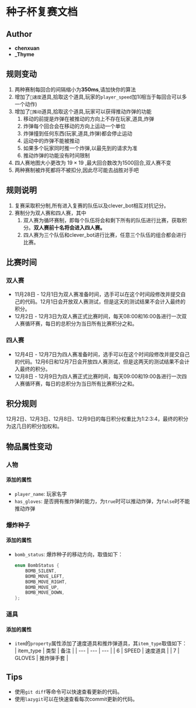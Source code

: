 # 种子杯复赛文档

## Author
- **chenxuan**
- **_Thyme**

## 规则变动
1. 两种赛制每回合的间隔缩小为**350ms**,请加快你的算法
2. 增加了`🚄速度`道具,拾取这个道具,玩家的`player_speed`加1(相当于每回合可以多一个动作)
3. 增加了`🧤推动`道具,拾取这个道具,玩家可以获得推动炸弹的功能
	1. 移动的前提是炸弹在被推动的方向上不存在玩家,道具,炸弹
	2. 炸弹每个回合会在移动的方向上运动一个单位
	3. 炸弹撞到任何东西(玩家,道具,炸弹)都会停止运动
	4. 运动中的炸弹不能被推动
	5. 如果多个玩家同时推一个炸弹,以最先到的请求为准
	6. 推动炸弹的功能没有时间限制
4. 四人赛地图大小更改为 $19 \times 19$ ,最大回合数改为1500回合,双人赛不变
5. 两种赛制被炸死都将不被扣分,因此尽可能去战胜对手吧

## 规则说明
1. 复赛采取积分制,所有进入复赛的队伍以及clever_bot相互对抗记分。
2. 赛制分为双人赛和四人赛，其中
   1. 双人赛为循环赛制，即每个队伍将会和剩下所有的队伍进行比赛，获取积分。**双人赛前十名将会进入四人赛。**
   2. 四人赛为三个队伍和clever_bot进行比赛，任意三个队伍的组合都会进行比赛。

## 比赛时间
### 双人赛
- 11月28日 - 12月1日为双人赛准备时间，选手可以在这个时间段修改并提交自己的代码。12月1日会开放双人赛测试，但是这天的测试结果不会计入最终的积分。
- 12月2日 - 12月3日为双人赛正式比赛时间，每天08:00和16:00各进行一次双人赛循环赛，每日的总积分为当日所有比赛积分之和。

### 四人赛
- 12月4日 - 12月7日为四人赛准备时间，选手可以在这个时间段修改并提交自己的代码。12月6日和12月7日会开放四人赛测试，但是这两天的测试结果不会计入最终的积分。
- 12月8日 - 12月9日为四人赛正式比赛时间，每天09:00和19:00各进行一次四人赛循环赛，每日的总积分为当日所有比赛积分之和。

## 积分规则
12月2日、12月3日、12月8日、12月9日的每日积分权重比为1:2:3:4，最终的积分为这几日的积分加权和。

## 物品属性变动

### 人物
#### 添加的属性
- ```player_name```: 玩家名字
- ```has_gloves```: 是否拥有推炸弹的能力，为```true```时可以推动炸弹，为```false```时不能推动炸弹

### 爆炸种子
#### 添加的属性
- ```bomb_status```: 爆炸种子的移动方向，取值如下：
	```cpp
  	enum BombStatus {
  		BOMB_SILENT,
  		BOMB_MOVE_LEFT,
  		BOMB_MOVE_RIGHT,
  		BOMB_MOVE_UP,
  		BOMB_MOVE_DOWN,
	};
	```

### 道具
#### 添加的属性
- ```item```的```property```属性添加了速度道具和推炸弹道具，其```item_type```取值如下：
	| item_type | 类型 | 备注 |
	| --- | --- | --- |
	| 6 |  SPEED | 速度道具 |
	| 7 | GLOVES | 推炸弹手套 |

## Tips
- 使用```git diff```等命令可以快速查看更新的代码。
- 使用```lazygit```可以在快速查看每次commit更新的代码。